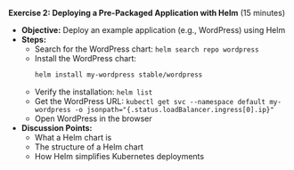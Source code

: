 **Exercise 2: Deploying a Pre-Packaged Application with Helm** (15 minutes)
   - **Objective:** Deploy an example application (e.g., WordPress) using Helm
   - **Steps:**
     - Search for the WordPress chart: `helm search repo wordpress`
     - Install the WordPress chart: 
       ```sh
       helm install my-wordpress stable/wordpress
       ```
     - Verify the installation: `helm list`
     - Get the WordPress URL: `kubectl get svc --namespace default my-wordpress -o jsonpath="{.status.loadBalancer.ingress[0].ip}"`
     - Open WordPress in the browser
   - **Discussion Points:**
     - What a Helm chart is
     - The structure of a Helm chart
     - How Helm simplifies Kubernetes deployments
